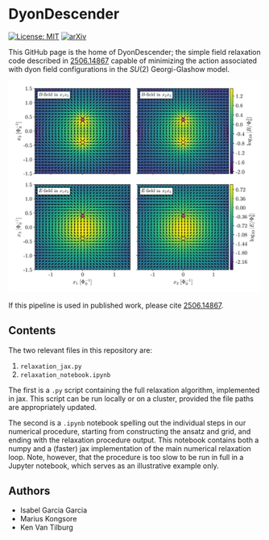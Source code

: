 # DyonDescender
[![License: MIT](https://img.shields.io/badge/License-MIT-yellow.svg)](https://opensource.org/licenses/MIT)
[![arXiv](https://img.shields.io/badge/arXiv-2506.14867%20-green.svg)](https://arxiv.org/abs/2506.14867)

This GitHub page is the home of DyonDescender; the simple field relaxation code described in [2506.14867](https://arxiv.org/abs/2506.14867) capable of minimizing the action associated with dyon field configurations in the $SU(2)$ Georgi-Glashow model.

![RingFlux](/dyon_cross_section_R=0.4.png "Cross section of a relaxed Euclidean dyon loop field configuration, showing the associated E and B fields.")

If this pipeline is used in published work, please cite [2506.14867](https://arxiv.org/abs/2506.14867).

## Contents

The two relevant files in this repository are:
1) `relaxation_jax.py`
2) `relaxation_notebook.ipynb`

The first is a `.py` script containing the full relaxation algorithm, implemented in jax. This script can be run locally or on a cluster, provided the file paths are appropriately updated.

The second is a `.ipynb` notebook spelling out the individual steps in our numerical procedure, starting from constructing the ansatz and grid, and ending with the relaxation procedure output. This notebook contains both a numpy and a (faster) jax implementation of the main numerical relaxation loop. Note, however, that the procedure is too slow to be run in full in a Jupyter notebook, which serves as an illustrative example only.

## Authors

- Isabel Garcia Garcia
- Marius Kongsore
- Ken Van Tilburg
